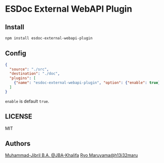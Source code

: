 # ESDoc External WebAPI Plugin
## Install
```bash
npm install esdoc-external-webapi-plugin
```

## Config
```json
{
  "source": "./src",
  "destination": "./doc",
  "plugins": [
    {"name": "esdoc-external-webapi-plugin", "option": {"enable": true}}
  ]
}
```

`enable` is default `true`.

## LICENSE
MIT

## Authors
[Muhammad-Jibril B.A. @JBA-Khalifa](https://github.com/JBA-Khalifa)
[Ryo Maruyama@h13i32maru](https://github.com/h13i32maru)